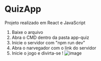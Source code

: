 # QuizApp
Projeto realizado em React e JavaScript
1. Baixe o arquivo
2. Abra o CMD dentro da pasta app-quiz
3. Inicie o servidor com "npm run dev"
4. Abra o narvegador com o link do servidor
5. Inicie o jogo e divirta-se !
![image](https://user-images.githubusercontent.com/61034671/222542532-964c5181-3065-4fb8-9cdb-6cd25e0a9315.png)
